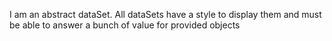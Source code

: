 I am an abstract dataSet. All dataSets have a style to display them and must be able to answer a bunch of value for provided objects